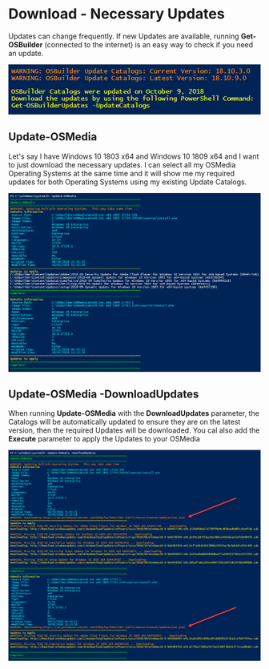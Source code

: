 # Download - Necessary Updates

Updates can change frequently.  If new Updates are available, running **Get-OSBuilder** \(connected to the internet\) is an easy way to check if you need an update.

![](../../../.gitbook/assets/2018-10-09_22-49-10.png)

## Update-OSMedia

Let's say I have Windows 10 1803 x64 and Windows 10 1809 x64 and I want to just download the necessary updates.  I can select all my OSMedia Operating Systems at the same time and it will show me my required updates for both Operating Systems using my existing Update Catalogs.

![](../../../.gitbook/assets/2018-10-09_22-47-12.png)

## Update-OSMedia -DownloadUpdates

When running **Update-OSMedia** with the **DownloadUpdates** parameter, the Catalogs will be automatically updated to ensure they are on the latest version, then the required Updates will be downloaded.  You cal also add the **Execute** parameter to apply the Updates to your OSMedia

![](../../../.gitbook/assets/2018-10-09_23-03-10.png)

